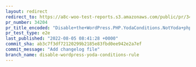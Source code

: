 ```yaml
---
layout: redirect
redirect_to: https://a8c-woo-test-reports.s3.amazonaws.com/public/pr/34204/e2e/index.html
pr_number: 34204
pr_title_encoded: "Disable+the+WordPress.PHP.YodaConditions.NotYoda+phpcs+rule"
pr_test_type: e2e
last_published: "2022-08-05 08:41:28 +0000"
commit_sha: ab3c7f3df72120299b2185e83fbd0ee942e2a7ef
commit_message: "Add changelog file"
branch_name: disable-wordpress-yoda-conditions-rule
---
```

